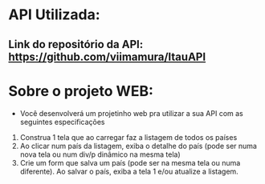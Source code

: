 # API Utilizada:
Link do repositório da API: https://github.com/viimamura/ItauAPI
-------------------------------------------------------------------------------------------------------

# Sobre o projeto WEB:
- Você desenvolverá um projetinho web pra utilizar a sua API com as seguintes especificações
1) Construa 1 tela que ao carregar faz a listagem de todos os países 
2) Ao clicar num país da listagem, exiba o detalhe do país (pode ser numa nova tela ou num div/p dinâmico na mesma tela)
3) Crie um form que salva um país (pode ser na mesma tela ou numa diferente). Ao salvar o país, exiba a tela 1 e/ou atualize a listagem.
